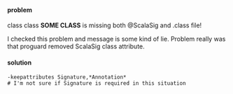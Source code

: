 #### problem

class class **SOME CLASS** is missing both @ScalaSig and .class file!

I checked this problem and message is some kind of lie.
Problem really was that proguard removed ScalaSig class attribute.

#### solution

```
-keepattributes Signature,*Annotation*
# I'm not sure if Signature is required in this situation
```